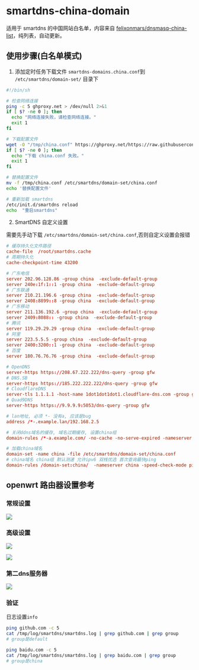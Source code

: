 # smartdns-china-domain

适用于 smartdns 的中国网站白名单，内容来自 [felixonmars/dnsmasq-china-list](https://github.com/felixonmars/dnsmasq-china-list)，纯列表，自动更新。

## 使用步骤(白名单模式)

1. 添加定时任务下载文件 `smartdns-domains.china.conf`到 `/etc/smartdns/domain-set/` 目录下

```sh
#!/bin/sh

# 检查网络连接
ping -c 5 ghproxy.net > /dev/null 2>&1
if [ $? -ne 0 ]; then
  echo "网络连接失败，请检查网络连接。"
  exit 1
fi

# 下载配置文件
wget -O "/tmp/china.conf" https://ghproxy.net/https://raw.githubusercontent.com/jqtmviyu/smartdns-china-domain/main/smartdns-domains.china.conf
if [ $? -ne 0 ]; then
  echo "下载 china.conf 失败。"
  exit 1
fi

# 替换配置文件
mv -f /tmp/china.conf /etc/smartdns/domain-set/china.conf
echo '替换配置文件'

# 重新加载 smartdns
/etc/init.d/smartdns reload
echo  "重启smartdns"
```

2. SmartDNS 自定义设置

需要先手动下载 `/etc/smartdns/domain-set/china.conf`,否则自定义设置会报错

```conf
# 缓存持久化文件路径
cache-file	/root/smartdns.cache
# 周期持久化
cache-checkpoint-time 43200

# 广东电信
server 202.96.128.86 -group china  -exclude-default-group
server 240e:1f:1::1 -group china  -exclude-default-group
# 广东联通
server 210.21.196.6 -group china  -exclude-default-group
server 2408:8899::8 -group china  -exclude-default-group
# 广东移动
server 211.136.192.6 -group china  -exclude-default-group
server 2409:8088:: -group china  -exclude-default-group
# 腾讯
server 119.29.29.29 -group china  -exclude-default-group
# 阿里
server 223.5.5.5 -group china  -exclude-default-group
server 2400:3200::1 -group china  -exclude-default-group
# 百度
server 180.76.76.76 -group china  -exclude-default-group

# OpenDNS
server-https https://208.67.222.222/dns-query -group gfw
# DNS.SB
server-https https://185.222.222.222/dns-query -group gfw
# CloudflareDNS
server-tls 1.1.1.1 -host-name 1dot1dot1dot1.cloudflare-dns.com -group gfw
# Quad9DNS
server-https https://9.9.9.9:5053/dns-query -group gfw

# lan地址, 必须 *- 没有a, 应该是bug
address /*-.example.lan/192.168.2.5

# 关闭ddns域名的缓存, 域名过期缓存, 设置china组
domain-rules /*-a.example.com/ -no-cache -no-serve-expired -nameserver china

# 加载china域名
domain-set -name china -file /etc/smartdns/domain-set/china.conf
# china域名 china组 默认测速 允许ipv6 双栈优选 首次查询最快ping
domain-rules /domain-set:china/  -nameserver china -speed-check-mode ping,tcp:80,tcp:443 -address -6 -dualstack-ip-selection yes -response-mode first-ping
```

## openwrt 路由器设置参考

### 常规设置

![](./sceenshorts/1.jpg)

### 高级设置

![](./sceenshorts/2.jpg)

![](./sceenshorts/3.jpg)

### 第二dns服务器

![](./sceenshorts/4.jpg)

### 验证

日志设置`info`

```sh
ping github.com -c 5
cat /tmp/log/smartdns/smartdns.log | grep github.com | grep group
# group是default

ping baidu.com -c 5
cat /tmp/log/smartdns/smartdns.log | grep baidu.com | grep group
# group是china
```